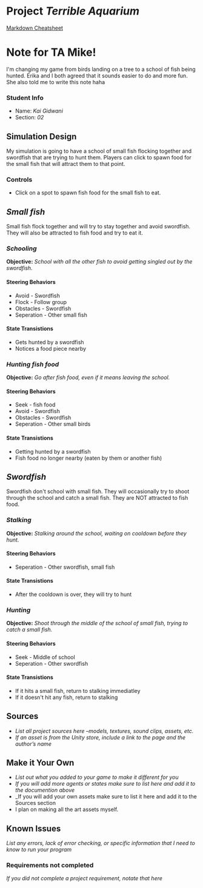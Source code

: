# Project _Terrible Aquarium_

[Markdown Cheatsheet](https://github.com/adam-p/markdown-here/wiki/Markdown-Here-Cheatsheet)

# Note for TA Mike!
I'm changing my game from birds landing on a tree to a school of fish being hunted. Erika and I both agreed that it sounds easier to do and more fun. She also told me to write this note haha

### Student Info

-   Name: _Kai Gidwani_
-   Section: _02_

## Simulation Design

My simulation is going to have a school of small fish flocking together and swordfish that are trying to hunt them. Players can click to spawn food for the small fish that will attract them to that point.

### Controls

-   Click on a spot to spawn fish food for the small fish to eat.

## _Small fish_

Small fish flock together and will try to stay together and avoid swordfish. They will also be attracted to fish food and try to eat it.

### _Schooling_

**Objective:** _School with all the other fish to avoid getting singled out by the swordfish._

#### Steering Behaviors

- Avoid - Swordfish
- Flock - Follow group
- Obstacles - Swordfish
- Seperation - Other small fish
   
#### State Transistions

- Gets hunted by a swordfish
- Notices a food piece nearby
   
### _Hunting fish food_

**Objective:** _Go after fish food, even if it means leaving the school._

#### Steering Behaviors

- Seek - fish food
- Avoid - Swordfish
- Obstacles - Swordfish
- Seperation - Other small birds
   
#### State Transistions

- Getting hunted by a swordfish
- Fish food no longer nearby (eaten by them or another fish)

## _Swordfish_

Swordfish don't school with small fish. They will occasionally try to shoot through the school and catch a small fish. They are NOT attracted to fish food.

### _Stalking_

**Objective:** _Stalking around the school, waiting on cooldown before they hunt._

#### Steering Behaviors

- Seperation - Other swordfish, small fish
   
#### State Transistions

- After the cooldown is over, they will try to hunt
   
### _Hunting_

**Objective:** _Shoot through the middle of the school of small fish, trying to catch a small fish._

#### Steering Behaviors

- Seek - Middle of school
- Seperation - Other swordfish
   
#### State Transistions

- If it hits a small fish, return to stalking immediatley
- If it doesn't hit any fish, return to stalking

## Sources

-   _List all project sources here –models, textures, sound clips, assets, etc._
-   _If an asset is from the Unity store, include a link to the page and the author’s name_

## Make it Your Own

- _List out what you added to your game to make it different for you_
- _If you will add more agents or states make sure to list here and add it to the documention above_
- _If you will add your own assets make sure to list it here and add it to the Sources section
- I plan on making all the art assets myself.

## Known Issues

_List any errors, lack of error checking, or specific information that I need to know to run your program_

### Requirements not completed

_If you did not complete a project requirement, notate that here_

